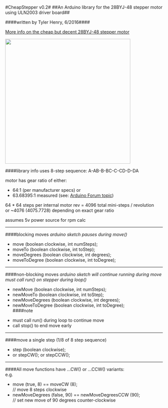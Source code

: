 #CheapStepper v0.2#
##An Arduino library for the 28BYJ-48 stepper motor  using ULN2003 driver board##

####written by Tyler Henry, 6/2016####


[More info on the cheap but decent 28BYJ-48 stepper motor](https://arduino-info.wikispaces.com/SmallSteppers)

<img src="https://github.com/tyhenry/CheapStepper/blob/master/extras/connections.png?raw=true" width="400">

####library info
uses 8-step sequence: A-AB-B-BC-C-CD-D-DA

motor has gear ratio of either:  
-  64:1 (per manufacturer specs)  or  
-  63.68395:1 measured (see: [Arduino Forum topic](http://forum.arduino.cc/index.php?topic=71964.15))  

64 * 64 steps per internal motor rev = 
4096 total mini-steps / revolution  
or ~4076 (4075.7728) depending on exact gear ratio

assumes 5v power source for rpm calc

----
####blocking moves
_arduino sketch pauses during move()_

- move (boolean clockwise, int numSteps);
- moveTo (boolean clockwise, int toStep);
- moveDegrees (boolean clockwise, int degrees);
- moveToDegree (boolean clockwise, int toDegree);

----
####non-blocking moves 
_arduino sketch will continue running during move  
must call run() on stepper during loop()_  

- newMove (boolean clockwise, int numSteps);
- newMoveTo (boolean clockwise, int toStep);
- newMoveDegrees (boolean clockwise, int degrees);  
- newMoveToDegree (boolean clockwise, int toDegree);  
####note
* must call run() during loop to continue move
* call stop() to end move early

----
####move a single step (1/8 of 8 step sequence)

- step (boolean clockwise);
- or stepCW(); or stepCCW();

----
####All move functions have ...CW() or ...CCW() variants:  
e.g.  
 
- move (true, 8) == moveCW (8);  
  // move 8 steps clockwise  
- newMoveDegrees (false, 90) == newMoveDegreesCCW (90);  
  // set new move of 90 degrees counter-clockwise